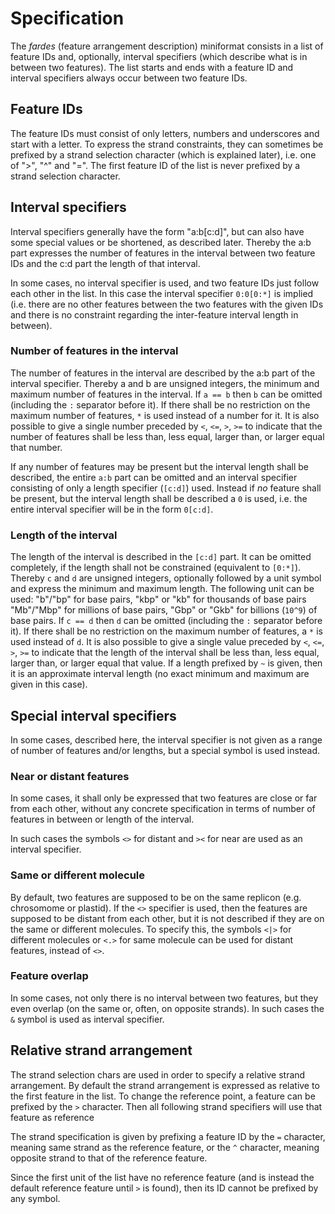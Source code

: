 # Specification

The _fardes_ (feature arrangement description) miniformat
consists in a list of feature IDs and, optionally,
interval specifiers (which describe what is in between two features).
The list starts and ends with a feature ID and interval specifiers
always occur between two feature IDs.

## Feature IDs

The feature IDs must consist of only letters, numbers and underscores and
start with a letter. To express the strand constraints, they can sometimes
be prefixed by a strand selection character (which is explained later),
i.e. one of ">", "^" and "=".
The first feature ID of the list is never prefixed by a strand selection
character.

## Interval specifiers

Interval specifiers generally have the form "a:b[c:d]", but can also have some
special values or be shortened, as described later. Thereby the a:b part
expresses the number of features in the interval between two feature IDs
and the c:d part the length of that interval.

In some cases, no interval specifier is used, and two feature IDs just
follow each other in the list. In this case the interval specifier
``0:0[0:*]`` is implied (i.e. there are no other features between the two
features with the given IDs and there is no constraint regarding the
inter-feature interval length in between).

### Number of features in the interval

The number of features in the interval are described by the a:b part of
the interval specifier.
Thereby a and b are unsigned integers, the minimum
and maximum number of features in the interval. If ``a == b`` then ``b``
can be omitted (including the ``:`` separator before it). If there shall
be no restriction on the maximum number of features, ``*`` is used instead
of a number for it. It is also possible to give a single number preceded
by ``<``, ``<=``, ``>``, ``>=`` to indicate that the number of features
shall be less than, less equal, larger than, or larger equal that number.

If any number of features may be present but the interval
length shall be described, the entire ``a:b``
part can be omitted and an interval specifier consisting of only a length
specifier (``[c:d]``) used. Instead if _no_ feature shall be present, but the interval
length shall be described a ``0`` is used, i.e. the entire
interval specifier will be in the form ``0[c:d]``.

### Length of the interval

The length of the interval is described in the ``[c:d]`` part.
It can be omitted completely, if the length shall not be constrained
(equivalent to ``[0:*]``).
Thereby ``c`` and ``d`` are unsigned integers, optionally followed by a unit symbol
and express the minimum and maximum length. The following unit can be
used: "b"/"bp" for base pairs, "kbp" or "kb" for thousands of base pairs
"Mb"/"Mbp" for millions of base pairs, "Gbp" or "Gkb" for billions (``10^9``)
of base pairs.
If ``c == d`` then ``d``
can be omitted (including the ``:`` separator before it). If there shall
be no restriction on the maximum number of features, a ``*`` is used instead
of ``d``. It is also possible to give a single value preceded
by ``<``, ``<=``, ``>``, ``>=`` to indicate that the length of the interval
shall be less than, less equal, larger than, or larger equal that value.
If a length prefixed
by ``~`` is given, then it is an approximate interval length
(no exact minimum and maximum are given in this case).

## Special interval specifiers

In some cases, described here, the interval specifier is not given as
a range of number of features and/or lengths, but a special
symbol is used instead.

### Near or distant features

In some cases, it shall only be expressed that two features are close
or far from each other, without any concrete specification in terms
of number of features in between or length of the interval.

In such cases the symbols ``<>`` for distant and ``><`` for near
are used as an interval specifier.

### Same or different molecule

By default, two features are supposed to be on the same replicon
(e.g. chrosomome or plastid).
If the ``<>`` specifier is used, then the features are supposed
to be distant from each other, but it is not described if they
are on the same or different molecules.
To specify this, the symbols ``<|>`` for different molecules
or ``<.>`` for same molecule can be used for distant features,
instead of ``<>``.

### Feature overlap

In some cases, not only there is no interval between two features,
but they even overlap (on the same or, often, on opposite strands).
In such cases the ``&`` symbol is used as interval specifier.

## Relative strand arrangement

The strand selection chars are used in order to specify a relative strand
arrangement. By default the strand arrangement is expressed as
relative to the first feature in the list.
To change the reference point, a feature can be prefixed by the
``>`` character.
Then all following strand specifiers will use that feature
as reference

The strand specification is given by prefixing a feature ID by
the ``=`` character, meaning same strand as the reference feature,
or the ``^`` character, meaning opposite strand to that of the
reference feature.

Since the first unit of the list have no reference feature (and is instead
the default reference feature until ``>`` is found), then its ID cannot
be prefixed by any symbol.


